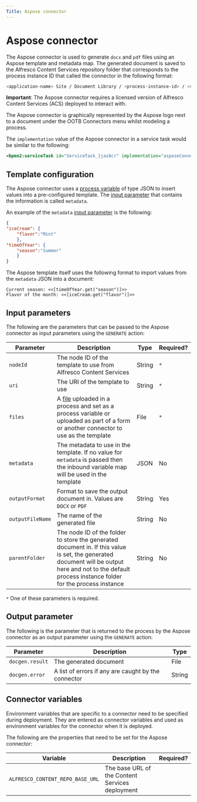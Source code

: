 ```yaml
---
Title: Aspose connector
---
```


# Aspose connector
The Aspose connector is used to generate `docx` and `pdf` files using an Aspose template and metadata map. The generated document is saved to the Alfresco Content Services repository folder that corresponds to the process instance ID that called the connector in the following format:

```bash
<application-name> Site / Document Library / <process-instance-id> / <service-task-id> / <generated-document>
``` 

**Important**: The Aspose connector requires a licensed version of Alfresco Content Services (ACS) deployed to interact with.

The Aspose connector is graphically represented by the Aspose logo next to a document under the OOTB Connectors menu whilst modeling a process. 

The `implementation` value of the Aspose connector in a service task would be similar to the following:

```xml
<bpmn2:serviceTask id="ServiceTask_1jas8cr" implementation="asposeConnector.GENERATE" />
```

## Template configuration
The Aspose connector uses a [process variable](../../processes/variables.md) of type JSON to insert values into a pre-configured template. The [input parameter](#input-parameters) that contains the information is called `metadata`.

An example of the `metadata` [input parameter](#input-parameters) is the following: 

```json
{
"iceCream": {
	"flavor":"Mint"
	},
"timeOfYear": {
	"season":"Summer"
	}
}
``` 

The Aspose template itself uses the following format to import values from the `metadata` JSON into a document:

```
Current season: <<[timeOfYear.get("season")]>>
Flavor of the month: <<[iceCream.get("flavor")]>>
```

## Input parameters 
The following are the parameters that can be passed to the Aspose connector as input parameters using the `GENERATE` action:

| Parameter | Description | Type | Required? |
| --------  | ----------- | ---- | --------- |
| `nodeId` | The node ID of the template to use from Alfresco Content Services | String | `*` |
| `uri` | The URI of the template to use | String | `*` |
| `files` | A [file](../../files.md) uploaded in a process and set as a process variable or uploaded as part of a form or another connector to use as the template | File | `*` |
| `metadata` | The metadata to use in the template. If no value for `metadata` is passed then the inbound variable map will be used in the template | JSON | No |
| `outputFormat` | Format to save the output document in. Values are `DOCX` or `PDF` | String | Yes |
| `outputFileName` | The name of the generated file | String | No |
| `parentFolder` | The node ID of the folder to store the generated document in. If this value is set, the generated document will be output here and not to the default process instance folder for the process instance | String | No |

`*` One of these parameters is required.   

## Output parameter
The following is the parameter that is returned to the process by the Aspose connector as an output parameter using the `GENERATE` action:

| Parameter | Description | Type |
| --------  | ----------- | ---- |
| `docgen.result` | The generated document | File | 
| `docgen.error` | A list of errors if any are caught by the connector | String |

## Connector variables
Environment variables that are specific to a connector need to be specified during deployment. They are entered as connector variables and used as environment variables for the connector when it is deployed. 

The following are the properties that need to be set for the Aspose connector: 

| Variable | Description | Required? |
| -------- | ----------- | --------- |
| `ALFRESCO_CONTENT_REPO_BASE_URL` | The base URL of the Content Services deployment |
